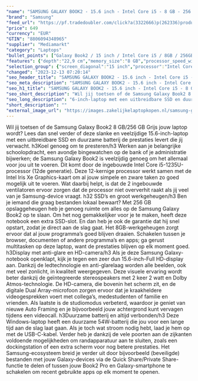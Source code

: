 ```yaml
---
"name": "SAMSUNG GALAXY BOOK2 - 15.6 inch - Intel Core i5 - 8 GB - 256 GB"
"brand": "Samsung"
"feed_url": "https://pf.tradedoubler.com/click?a(3322666)p(262336)product(50617-1721386)ttid(3)url(https%3A%2F%2Fwww.mediamarkt.nl%2Fnl%2Fproduct%2F_samsung-galaxy-book2-15-i5-1721386.html%3Futm_source%3Dtradedoubler%26utm_medium%3Daff-comparison%26utm_term%3D1721386)"
"price": 649
"currency": "EUR"
"GTIN": "8806094348965"
"supplier": "Mediamarkt"
"category": "Laptops"
"bullet_points": ["Galaxy Book2 / 15 inch / Intel Core i5 / 8GB / 256GB","39,6 cm / 15,6 inch","Full HD - 39,6 cm / 15,6 inch","SSD , 256 GB , M.2 via PCIe","2x USB3.1 Type-C (5Gbps), 2x USB 3.2, 1x HDMI, 1x MicroSD-kaartlezer, 1x hooftelefoon-/microfooncombo","Lithium polymer","35.6 cm x 1.54 cm x 22.9 cm /"]
"features": {"depth":"22,9 cm","memory_size":"8 GB","processor_speed_with_turbo":"4.4 Ghz","height":"1,54 cm","additional_update_information":"Voor zover op de afbeeldingen apps worden getoond, geldt dat MediaMarkt niet kan garanderen dat de apps tijdens de volledige levensduur van het product goed zullen blijven functioneren. Dit hangt af van het beleid van de fabrikant.","min_duration_supported_software_updates":"2 jaar","bluetooth":"Ja","manufacturer_guarantee":"2 jaar","panel_type":"IPS (In-Plane Switching)","touchscreen":"Nee","image_quality":"Full HD","manufacturer_part_number":"NP750XED-KC1NL","integrated_mike":"Ja","speakers":"Ja","convertibility":"Vast scherm","product_introduction_date":"2022-04-01","battery_life":"12,5 uur","screen_diagonal_inches":"15.6 inch","model_year":"2022","connections":"2x USB3.1 Type-C (5Gbps), 2x USB 3.2, 1x HDMI, 1x MicroSD-kaartlezer, 1x hooftelefoon-/microfooncombo","shipping_costs":"0.00","configuration":"Galaxy Book2 / 15 inch / Intel Core i5 / 8GB / 256GB","processor_clock_rate":"0.9 GHz","short_description":"\"15.6 inch Full HD • Intel Core i5-1235U • 8 GB • 256 GB SSD • Intel Intel Iris Xe Graphics ( )\"","product_height":"1,54 cm","scope_of_delivery":"1x laptop, 1x USB-C Travel Adapter (45W), 1x USB-C to USB-C kabel (1.8m), 1x handleiding","number_of_processor_cores":"10","processor_brand":"Intel®","wlan_standards":"WiFi 6 (802.11AX)","delivery_time":"1","color":"Zilver","bluetooth_version":"5.1","brightness":"300 cd/m²","image_ratio":"16:9","screen_diagonal_cm":"39,6 cm","screen_diagonal_cm_inch":"39,6 cm / 15,6 inch","total_storage_space_in_gb":"256 GB","battery_type":"Lithium polymer","product_type":"Laptop","type_of_1_hard_disk":"SSD","charge_time_from_manufacturer":"Onbekend","processor":"Intel Core i5-1235U","capacity_of_1_hard_disk":"256 GB","ram_configuration":"Onbekend","product_manufacturer":"SAMSUNG","front_camera":"Ja","weight":"1,57 kg","resolution":"1920 x 1080","battery_capacity":"54 Wh","integrated_webcam":"Ja","processor_model":"Core™ i5","update_policy":"Onbekend","wlan":"Ja","ram_type":"DDR4","warranty_note":"Samsung Care+","previous_price":"","product_width":"35,6 cm","dimensions_weight":"35.6 cm x 1.54 cm x 22.9 cm /","hard_disk_1":"SSD , 256 GB , M.2 via PCIe","card_reader":"Ja","product_depth":"22,9 cm","manufacturer_supported_software_updates":"Ja","total_storage_space":"256 GB"}
"selection_group": {"screen_diagonal":"15 inch","processor":"Intel Core i5","changed_price_past_3_days":false,"product_family":"Galaxy Book2"}
"changed": "2023-12-13 07:20:14"
"seo_header_title": "SAMSUNG GALAXY BOOK2 - 15.6 inch - Intel Core i5 - 8 GB - 256 GB"
"seo_meta_description": "SAMSUNG GALAXY BOOK2 - 15.6 inch - Intel Core i5 - 8 GB - 256 GB"
"seo_h1_title": "SAMSUNG GALAXY BOOK2 - 15.6 inch - Intel Core i5 - 8 GB - 256 GB"
"seo_short_description": "Wil jij toetsen of de Samsung Galaxy Book2 8 GB/256 GB Grijs jouw laptop wordt? Lees dan snel verder of deze slanke en veelzijdige 15."
"seo_long_description": "6-inch-laptop met een uitbreidbare SSD en duurzame batterij de prestaties levert die jij verwacht. <lt/>h3<gt/>Koel genoeg om te presteren<lt/>/h3<gt/> Werken aan je belangrijke schoolopdracht, een avondje bingewatchen op de bank of je administratie bijwerken; de Samsung Galaxy Book2 is veelzijdig genoeg om het allemaal voor jou uit te voeren. Dit komt door de ingebouwde Intel Core i5-1235U-processor (12de generatie). Deze 12-kernige processor werkt samen met de Intel Iris Xe Graphics-kaart om al jouw simpele en zware taken zo goed mogelijk uit te voeren. Wat daarbij helpt, is dat de 2 ingebouwde ventilatoren ervoor zorgen dat de processor niet oververhit raakt als jij veel van je Samsung-device vraagt. <lt/>h3<gt/>2 SSD’s en groot werkgeheugen<lt/>/h3<gt/> Ben je iemand die graag bestanden lokaal bewaart? Met 256 GB opslaggeheugen heb je genoeg ruimte om alles op de Samsung Galaxy Book2 op te slaan. Om het nog gemakkelijker voor je te maken, heeft deze notebook een extra SSD-slot. En dan heb je ook de garantie dat hij snel opstart, zodat je direct aan de slag gaat. Het 8GB-werkgeheugen zorgt ervoor dat al jouw programma’s goed blijven draaien. Schakelen tussen je browser, documenten of andere programma’s en apps; ga gerust multitasken op deze laptop, want de prestaties blijven op elk moment goed. <lt/>h3<gt/>Display met anti-glare en HD-camera<lt/>/h3<gt/> Als je deze Samsung Galaxy-notebook openklapt, kijk je tegen een zeer dun 15. 6-inch-Full HD-display aan. Dankzij de ledtechnologie en anti-glarelaag worden alle beelden, ook met veel zonlicht, in kwaliteit weergegeven. Deze visuele ervaring wordt beter dankzij de geïntegreerde stereospeakers met 2 keer 2 watt en Dolby Atmos-technologie. De HD-camera, die bovenin het scherm zit, en de digitale Dual Array-microfoon zorgen ervoor dat je kraakheldere videogesprekken voert met collega’s, medestudenten of familie en vrienden. Als laatste is de studiomodus verbeterd, waardoor je geniet van nieuwe Auto Framing en je bijvoorbeeld jouw achtergrond kunt vervagen tijdens een videocall. <lt/>h3<gt/>Duurzame batterij en altijd verbonden<lt/>/h3<gt/> Deze Windows-laptop heeft een duurzame 54W-batterij die jou voor een lange tijd aan de slag laat gaan. Als je toch wat stroom nodig hebt, laad je hem op met de USB-C-kabel. Verder heb je dankzij de vele poorten aan de zijkanten voldoende mogelijkheden om randapparatuur aan te sluiten, zoals een dockingstation of een extra scherm voor nog betere prestaties. Het Samsung-ecosysteem breid je verder uit door bijvoorbeeld (beveiligde) bestanden met jouw Galaxy-devices via de Quick Share/Private Share-functie te delen of tussen jouw Book2 Pro en Galaxy-smartphone te schakelen om recent gebruikte apps op elk moment te openen."
"short_description": ""
"external_image_url": "https://images.zakelijkelaptopkopen.nl/samsung-galaxy-book2-15-i5-1721386.webp"
---
```


Wil jij toetsen of de Samsung Galaxy Book2 8 GB/256 GB Grijs jouw laptop wordt? Lees dan snel verder of deze slanke en veelzijdige 15.6-inch-laptop met een uitbreidbare SSD en duurzame batterij de prestaties levert die jij verwacht. <lt/>h3<gt/>Koel genoeg om te presteren<lt/>/h3<gt/> Werken aan je belangrijke schoolopdracht, een avondje bingewatchen op de bank of je administratie bijwerken; de Samsung Galaxy Book2 is veelzijdig genoeg om het allemaal voor jou uit te voeren. Dit komt door de ingebouwde Intel Core i5-1235U-processor (12de generatie). Deze 12-kernige processor werkt samen met de Intel Iris Xe Graphics-kaart om al jouw simpele en zware taken zo goed mogelijk uit te voeren. Wat daarbij helpt, is dat de 2 ingebouwde ventilatoren ervoor zorgen dat de processor niet oververhit raakt als jij veel van je Samsung-device vraagt. <lt/>h3<gt/>2 SSD’s en groot werkgeheugen<lt/>/h3<gt/> Ben je iemand die graag bestanden lokaal bewaart? Met 256 GB opslaggeheugen heb je genoeg ruimte om alles op de Samsung Galaxy Book2 op te slaan. Om het nog gemakkelijker voor je te maken, heeft deze notebook een extra SSD-slot. En dan heb je ook de garantie dat hij snel opstart, zodat je direct aan de slag gaat. Het 8GB-werkgeheugen zorgt ervoor dat al jouw programma’s goed blijven draaien. Schakelen tussen je browser, documenten of andere programma’s en apps; ga gerust multitasken op deze laptop, want de prestaties blijven op elk moment goed. <lt/>h3<gt/>Display met anti-glare en HD-camera<lt/>/h3<gt/> Als je deze Samsung Galaxy-notebook openklapt, kijk je tegen een zeer dun 15.6-inch-Full HD-display aan. Dankzij de ledtechnologie en anti-glarelaag worden alle beelden, ook met veel zonlicht, in kwaliteit weergegeven. Deze visuele ervaring wordt beter dankzij de geïntegreerde stereospeakers met 2 keer 2 watt en Dolby Atmos-technologie. De HD-camera, die bovenin het scherm zit, en de digitale Dual Array-microfoon zorgen ervoor dat je kraakheldere videogesprekken voert met collega’s, medestudenten of familie en vrienden. Als laatste is de studiomodus verbeterd, waardoor je geniet van nieuwe Auto Framing en je bijvoorbeeld jouw achtergrond kunt vervagen tijdens een videocall. <lt/>h3<gt/>Duurzame batterij en altijd verbonden<lt/>/h3<gt/> Deze Windows-laptop heeft een duurzame 54W-batterij die jou voor een lange tijd aan de slag laat gaan. Als je toch wat stroom nodig hebt, laad je hem op met de USB-C-kabel. Verder heb je dankzij de vele poorten aan de zijkanten voldoende mogelijkheden om randapparatuur aan te sluiten, zoals een dockingstation of een extra scherm voor nog betere prestaties. Het Samsung-ecosysteem breid je verder uit door bijvoorbeeld (beveiligde) bestanden met jouw Galaxy-devices via de Quick Share/Private Share-functie te delen of tussen jouw Book2 Pro en Galaxy-smartphone te schakelen om recent gebruikte apps op elk moment te openen.